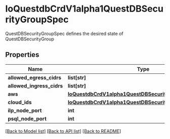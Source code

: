 # IoQuestdbCrdV1alpha1QuestDBSecurityGroupSpec

QuestDBSecurityGroupSpec defines the desired state of QuestDBSecurityGroup
## Properties
Name | Type | Description | Notes
------------ | ------------- | ------------- | -------------
**allowed_egress_cidrs** | **list[str]** |  | [optional] 
**allowed_ingress_cidrs** | **list[str]** |  | [optional] 
**aws** | [**IoQuestdbCrdV1alpha1QuestDBSecurityGroupSpecAws**](IoQuestdbCrdV1alpha1QuestDBSecurityGroupSpecAws.md) |  | [optional] 
**cloud_ids** | [**IoQuestdbCrdV1alpha1QuestDBSecurityGroupSpecCloudIds**](IoQuestdbCrdV1alpha1QuestDBSecurityGroupSpecCloudIds.md) |  | [optional] 
**ilp_node_port** | **int** |  | [optional] 
**psql_node_port** | **int** |  | [optional] 

[[Back to Model list]](../README.md#documentation-for-models) [[Back to API list]](../README.md#documentation-for-api-endpoints) [[Back to README]](../README.md)



